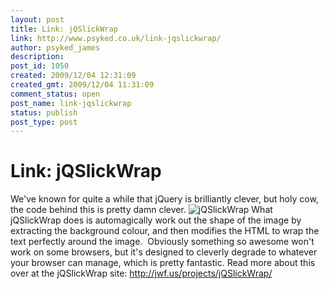 ```yaml
---
layout: post
title: Link: jQSlickWrap
link: http://www.psyked.co.uk/link-jqslickwrap/
author: psyked_james
description: 
post_id: 1050
created: 2009/12/04 12:31:09
created_gmt: 2009/12/04 11:31:09
comment_status: open
post_name: link-jqslickwrap
status: publish
post_type: post
---
```


# Link: jQSlickWrap

We've known for quite a while that jQuery is brilliantly clever, but holy cow, the code behind this is pretty damn clever. ![jQSlickWrap](http://uploads.psyked.co.uk/2009/12/jQSlickWrap.jpg) What jQSlickWrap does is automagically work out the shape of the image by extracting the background colour, and then modifies the HTML to wrap the text perfectly around the image.  Obviously something so awesome won't work on some browsers, but it's designed to cleverly degrade to whatever your browser can manage, which is pretty fantastic. Read more about this over at the jQSlickWrap site: <http://jwf.us/projects/jQSlickWrap/>